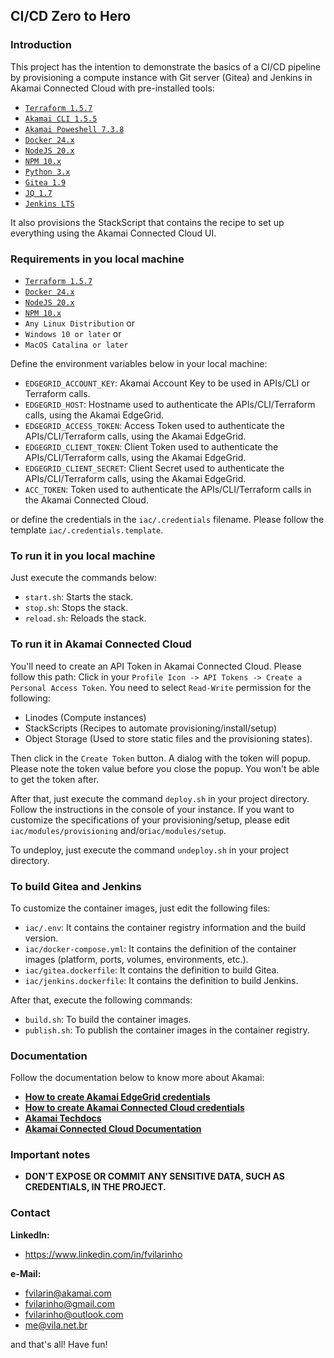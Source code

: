 ## CI/CD Zero to Hero

### Introduction
This project has the intention to demonstrate the basics of a CI/CD pipeline by provisioning a compute instance with 
Git server (Gitea) and Jenkins in Akamai Connected Cloud with pre-installed tools:

- [`Terraform 1.5.7`](https://terraform.io)
- [`Akamai CLI 1.5.5`](https://github.com/akamai/cli)
- [`Akamai Poweshell 7.3.8`](https://github.com/akamai/akamaipowershell)
- [`Docker 24.x`](https://www.docker.com)
- [`NodeJS 20.x`](https://nodejs.org)
- [`NPM 10.x`](https://www.npmjs.com)
- [`Python 3.x`](https://www.python.org/)
- [`Gitea 1.9`](https://gitea.com)
- [`JQ 1.7`](https://jqlang.github.io/jq/)
- [`Jenkins LTS`](https://jenkins.io)

It also provisions the StackScript that contains the recipe to set up everything using the Akamai Connected Cloud UI.

### Requirements in you local machine
- [`Terraform 1.5.7`](https://terraform.io)
- [`Docker 24.x`](https://www.docker.com)
- [`NodeJS 20.x`](https://nodejs.org)
- [`NPM 10.x`](https://www.npmjs.com)
- `Any Linux Distribution` or
- `Windows 10 or later` or
- `MacOS Catalina or later`

Define the environment variables below in your local machine:
- `EDGEGRID_ACCOUNT_KEY`: Akamai Account Key to be used in APIs/CLI or Terraform calls.
- `EDGEGRID_HOST`: Hostname used to authenticate the APIs/CLI/Terraform calls, using the Akamai EdgeGrid.
- `EDGEGRID_ACCESS_TOKEN`: Access Token used to authenticate the APIs/CLI/Terraform calls, using the Akamai EdgeGrid.
- `EDGEGRID_CLIENT_TOKEN`: Client Token used to authenticate the APIs/CLI/Terraform calls, using the Akamai EdgeGrid.
- `EDGEGRID_CLIENT_SECRET`: Client Secret used to authenticate the APIs/CLI/Terraform calls, using the Akamai EdgeGrid.
- `ACC_TOKEN`: Token used to authenticate the APIs/CLI/Terraform calls in the Akamai Connected Cloud.

or define the credentials in the `iac/.credentials` filename. Please follow the template `iac/.credentials.template`.

### To run it in you local machine

Just execute the commands below:

- `start.sh`: Starts the stack.
- `stop.sh`: Stops the stack.
- `reload.sh`: Reloads the stack.

### To run it in Akamai Connected Cloud

You'll need to create an API Token in Akamai Connected Cloud. Please follow this path: Click in your
`Profile Icon -> API Tokens -> Create a Personal Access Token`. You need to select `Read-Write` permission for the 
following:

- Linodes (Compute instances)
- StackScripts (Recipes to automate provisioning/install/setup)
- Object Storage (Used to store static files and the provisioning states).

Then click in the `Create Token` button. A dialog with the token will popup. Please note the token value before you 
close the popup. You won't be able to get the token after.

After that, just execute the command `deploy.sh` in your project directory. Follow the instructions in the console of
your instance. If you want to customize the specifications of your provisioning/setup, please edit 
`iac/modules/provisioning` and/or`iac/modules/setup`.

To undeploy, just execute the command `undeploy.sh` in your project directory.

### To build Gitea and Jenkins

To customize the container images, just edit the following files:

- `iac/.env`: It contains the container registry information and the build version.
- `iac/docker-compose.yml`: It contains the definition of the container images (platform, ports, volumes, environments, 
etc.).
- `iac/gitea.dockerfile`: It contains the definition to build Gitea.
- `iac/jenkins.dockerfile`: It contains the definition to build Jenkins.

After that, execute the following commands:

- `build.sh`: To build the container images.
- `publish.sh`: To publish the container images in the container registry.

### Documentation

Follow the documentation below to know more about Akamai:

- [**How to create Akamai EdgeGrid credentials**](https://techdocs.akamai.com/developer/docs/make-your-first-api-call)
- [**How to create Akamai Connected Cloud credentials**](https://www.linode.com/docs/api)
- [**Akamai Techdocs**](https://techdocs.akamai.com)
- [**Akamai Connected Cloud Documentation**](https://www.linode.com/docs/)

### Important notes
- **DON'T EXPOSE OR COMMIT ANY SENSITIVE DATA, SUCH AS CREDENTIALS, IN THE PROJECT.**

### Contact
**LinkedIn:**
- https://www.linkedin.com/in/fvilarinho

**e-Mail:**
- fvilarin@akamai.com
- fvilarinho@gmail.com
- fvilarinho@outlook.com
- me@vila.net.br

and that's all! Have fun!
